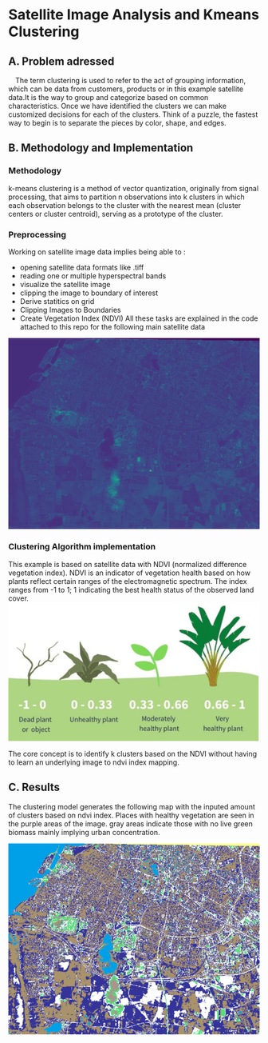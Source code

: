 # Satellite Image Analysis and Kmeans Clustering 

## A. Problem adressed

&emsp;The term clustering is used to refer to the act of grouping information, which can be data from customers, products or in this example satellite data.It is the way to group and categorize based on common characteristics. Once we have identified the clusters we can make customized decisions for each of the clusters. 
Think of a puzzle, the fastest way to begin is to separate the pieces by color, shape, and edges.

## B. Methodology and Implementation

### Methodology 
   k-means clustering is a method of vector quantization, originally from signal processing, that aims to partition n observations into k clusters in which each observation belongs to the cluster with the nearest mean (cluster centers or cluster centroid), serving as a prototype of the cluster.

 
### Preprocessing 
   Working on satellite image data implies being able to :
   * opening satellite data formats like .tiff
   * reading one or multiple hyperspectral bands
   * visualize the satellite image
   * clipping the image to boundary of interest
   * Derive statitics on grid 
   * Clipping Images to Boundaries
   * Create Vegetation Index (NDVI)
  All these tasks are explained in the code attached to this repo for the following main satellite data
  <img src="images/satellite.png"/> 
   

### Clustering Algorithm implementation
  
  This example is based on satellite data with NDVI (normalized difference vegetation index). NDVI is an indicator of vegetation health based on how plants reflect certain ranges of the electromagnetic spectrum. The index ranges from -1 to 1; 1 indicating the best health status of the observed land cover.
  <img src="images/ndvi.png"/>

  The core concept is to identify k clusters based on the NDVI without having to learn an underlying image to ndvi index mapping. 
  
## C. Results
The clustering model generates the following map with the inputed amount of clusters based on ndvi index. Places with healthy vegetation are seen in the purple areas of the image. gray areas indicate those with no live green biomass mainly implying urban concentration.

 <img src="images/clring.png"/> 
